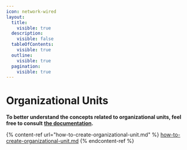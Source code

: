 ```yaml
---
icon: network-wired
layout:
  title:
    visible: true
  description:
    visible: false
  tableOfContents:
    visible: true
  outline:
    visible: true
  pagination:
    visible: true
---
```


# Organizational Units

**To better understand the concepts related to organizational units, feel free to consult** [**the documentation**](https://support-en.braver.net/for-administrators/organizational-units)**.**

{% content-ref url="how-to-create-organizational-unit.md" %}
[how-to-create-organizational-unit.md](how-to-create-organizational-unit.md)
{% endcontent-ref %}
